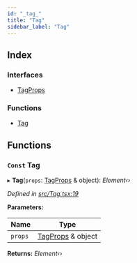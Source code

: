 ```yaml
---
id: "_tag_"
title: "Tag"
sidebar_label: "Tag"
---
```


## Index

### Interfaces

* [TagProps](../interfaces/_tag_.tagprops.md)

### Functions

* [Tag](_tag_.md#const-tag)

## Functions

### `Const` Tag

▸ **Tag**(`props`: [TagProps](../interfaces/_tag_.tagprops.md) & object): *Element‹›*

*Defined in [src/Tag.tsx:19](https://github.com/tarojsx/ui/blob/6701f45/src/Tag.tsx#L19)*

**Parameters:**

Name | Type |
------ | ------ |
`props` | [TagProps](../interfaces/_tag_.tagprops.md) & object |

**Returns:** *Element‹›*
